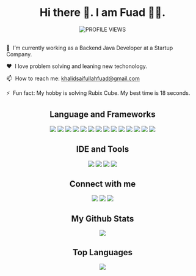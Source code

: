 
<h1 align="center"> Hi there 👋. I am Fuad 🧑‍💻.</h1> 

<div align='center'> 

<img src="https://komarev.com/ghpvc/?username=khalidsaifullahfuad&color=blue&style=flat-square&label=PROFILE+VIEWS" alt="PROFILE VIEWS"/>
 
</div><br/>

🔭 &nbsp;I’m currently working as a Backend Java Developer at a Startup Company.

❤️ &nbsp;I love problem solving and leaning new techonology.

📫 &nbsp;How to reach me: khalidsaifullahfuad@gmail.com

⚡ &nbsp;Fun fact: My hobby is solving Rubix Cube. My best time is 18 seconds.


<h2 align="center"> Language and Frameworks </h2>

<div align='center'>
  
<img src="https://img.shields.io/badge/Java-ED8B00?style=for-the-badge&logo=java&logoColor=white"/> <img src="https://img.shields.io/badge/C-00599C?style=for-the-badge&logo=c&logoColor=white"/> <img src="https://img.shields.io/badge/c++-00599C?style=for-the-badge&logo=c%2B%2B&logoColor=white"/> <img src="https://img.shields.io/badge/JavaScript-F7DF1E?style=for-the-badge&logo=javascript&logoColor=black"/> <img src="https://img.shields.io/badge/jQuery-0769AD?style=for-the-badge&logo=jquery&logoColor=white"/> <img src="https://img.shields.io/badge/Python-646464?style=for-the-badge&logo=python"/> <img src="https://img.shields.io/badge/HTML5-E34F26?style=for-the-badge&logo=html5&logoColor=white)](#) [![CSS Badge](https://img.shields.io/badge/CSS3-1572B6?style=for-the-badge&logo=css3&logoColor=white"/> <img src="https://img.shields.io/badge/Bootstrap-563D7C?style=for-the-badge&logo=bootstrap&logoColor=white"/> <img src="https://img.shields.io/badge/Spring-6DB33F?style=for-the-badge&logo=spring&logoColor=white"/> <img src="https://img.shields.io/badge/SpringBoot-6DB33F?style=for-the-badge&logo=springboot&logoColor=white"/> <img src="https://img.shields.io/badge/Android-3DDC84?style=for-the-badge&logo=android&logoColor=white"/> <img src="https://img.shields.io/badge/PostgreSQL-316192?style=for-the-badge&logo=postgresql&logoColor=white"/> <img src="https://img.shields.io/badge/firebase-FFA611?style=for-the-badge&logo=firebase&logoColor=white"/> <img src="https://img.shields.io/badge/SQLite-07405E?style=for-the-badge&logo=sqlite&logoColor=white"/>


</div>

<h2 align="center"> IDE and Tools </h2>

<div align='center'>
  
<img src="https://img.shields.io/badge/VSCode-0078d7?style=for-the-badge&logo=visualstudiocode&logoColor=whit"/> <img src="https://img.shields.io/badge/AndroidStudio-073042?style=for-the-badge&logo=androidstudio"/> <img src="https://img.shields.io/badge/Eclipse-2b2152?style=for-the-badge&logo=eclipse&logoColor=ef8f1d"/> <img src="https://img.shields.io/badge/IntelliJIDEA-99509d?style=for-the-badge&logo=intellijidea)](#) [![Markdown Badge](https://img.shields.io/badge/Markdown-000000?style=for-the-badge&logo=markdown&logoColor=white"/>

</div>

<h2 align="center"> Connect with me</h2>

<div align="center">
  
<a href="https://www.linkedin.com/in/khalidsaifullahfuad"><img src="https://img.shields.io/badge/LinkedIn-0077B5?style=for-the-badge&logo=linkedin&logoColor=white"/></a> 
<a href="mailto:khalidsaifullahfuad@gmail.com"><img src="https://img.shields.io/badge/Gmail-D14836?style=for-the-badge&logo=gmail&logoColor=white"/></a> <a href="https://facebook.com/khalid.saifullah.fuad"><img src="https://img.shields.io/badge/Facebook-1877F2?style=for-the-badge&logo=facebook&logoColor=white"/></a> 
  
</div> 

<h2 align="center">My Github Stats</h2>

<div align="center">

<img src="https://github-readme-stats.vercel.app/api?username=khalidsaifullahfuad&hide=prs&show_icons=true"/>

</div>

<h2 align="center">Top Languages</h2>

<div align="center">

<img src="https://github-readme-stats.vercel.app/api/top-langs/?username=khalidsaifullahfuad&layout=compact&langs_count=6"/>

</div> 
 
<!--
**KhalidSaifullahFuad/KhalidSaifullahFuad** is a ✨ _special_ ✨ repository because its `README.md` (this file) appears on your GitHub profile.

Here are some ideas to get you started:

- 🔭 I’m currently working on ...
- 🌱 I’m currently learning ...
- 👯 I’m looking to collaborate on ...
- 🤔 I’m looking for help with ...
- 💬 Ask me about ...
- 📫 How to reach me: ...
- 😄 Pronouns: ...
- ⚡ Fun fact: ...
-->
